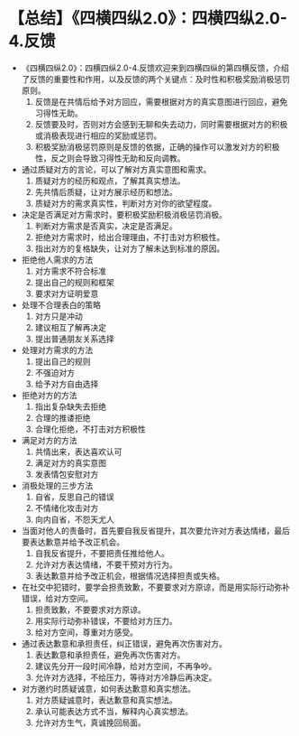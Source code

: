 # 【总结】《四横四纵2.0》：四横四纵2.0-4.反馈

-   《四横四纵2.0》：四横四纵2.0-4.反馈欢迎来到四横四纵的第四横反馈，介绍了反馈的重要性和作用，以及反馈的两个关键点：及时性和积极奖励消极惩罚原则。
    1.  反馈是在共情后给予对方回应，需要根据对方的真实意图进行回应，避免习得性无助。
    2.  反馈要及时，否则对方会感到无聊和失去动力，同时需要根据对方的积极或消极表现进行相应的奖励或惩罚。
    3.  积极奖励消极惩罚原则是反馈的依据，正确的操作可以激发对方的积极性，反之则会导致习得性无助和反向调教。
-   通过质疑对方的言论，可以了解对方真实意图和需求。
    1.  质疑对方的经历和观点，了解其真实想法。
    2.  先共情后质疑，让对方展示经历和想法。
    3.  质疑对方的需求真实性，判断对方对你的欲望程度。
-   决定是否满足对方需求时，要积极奖励积极消极惩罚消极。
    1.  判断对方需求是否真实，决定是否满足。
    2.  拒绝对方需求时，给出合理理由，不打击对方积极性。
    3.  指出对方的复格缺失，让对方了解未达到标准的原因。
-   拒绝他人需求的方法
    1.  对方需求不符合标准
    2.  提出自己的规则和框架
    3.  要求对方证明爱意
-   处理不合理表白的策略
    1.  对方只是冲动
    2.  建议相互了解再决定
    3.  提出普通朋友关系选择
-   处理对方需求的方法
    1.  提出自己的规则
    2.  不强迫对方
    3.  给予对方自由选择
-   拒绝对方的方法
    1.  指出复杂缺失去拒绝
    2.  合理的推诿拒绝
    3.  合理化拒绝，不打击对方积极性
-   满足对方的方法
    1.  共情出来，表达喜欢认可
    2.  满足对方的真实意图
    3.  发表情包安慰对方
-   消极处理的三步方法
    1.  自省，反思自己的错误
    2.  不情绪化攻击对方
    3.  向内自省，不怨天尤人
-   当面对他人的责备时，首先要自我反省提升，其次要允许对方表达情绪，最后要表达歉意并给予改正机会。
    1.  自我反省提升，不要把责任推给他人。
    2.  允许对方表达情绪，不要干预对方行为。
    3.  表达歉意并给予改正机会，根据情况选择担责或失格。
-   在社交中犯错时，要学会担责致歉，不要要求对方原谅，而是用实际行动弥补错误，给对方空间。
    1.  担责致歉，不要要求对方原谅。
    2.  用实际行动弥补错误，不要给对方压力。
    3.  给对方空间，尊重对方感受。
-   通过表达歉意和承担责任，纠正错误，避免再次伤害对方。
    1.  表达歉意和承担责任，避免再次伤害对方。
    2.  建议先分开一段时间冷静，给对方空间，不再争吵。
    3.  允许对方选择，不给压力，等待对方冷静后再决定。
-   对方邀约时质疑诚意，如何表达歉意和真实想法。
    1.  对方质疑诚意时，表达歉意和真实想法。
    2.  承认可能表达方式不当，解释内心真实想法。
    3.  允许对方生气，真诚挽回局面。